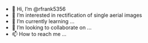 - 👋 Hi, I’m @rfrank5356
- 👀 I’m interested in rectification of single aerial images
- 🌱 I’m currently learning ...
- 💞️ I’m looking to collaborate on ...
- 📫 How to reach me ...

<!---
rfrank5356/rfrank5356 is a ✨ special ✨ repository because its `README.md` (this file) appears on your GitHub profile.
You can click the Preview link to take a look at your changes.
--->

